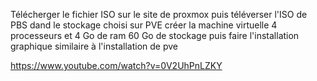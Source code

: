 Télécherger le fichier ISO sur le site de proxmox
puis téléverser l'ISO de PBS dand le stockage choisi sur PVE
créer la machine virtuelle 4 processeurs et 4 Go de ram 60 Go de stockage
puis faire l'installation graphique similaire à l'installation de pve


https://www.youtube.com/watch?v=0V2UhPnLZKY
